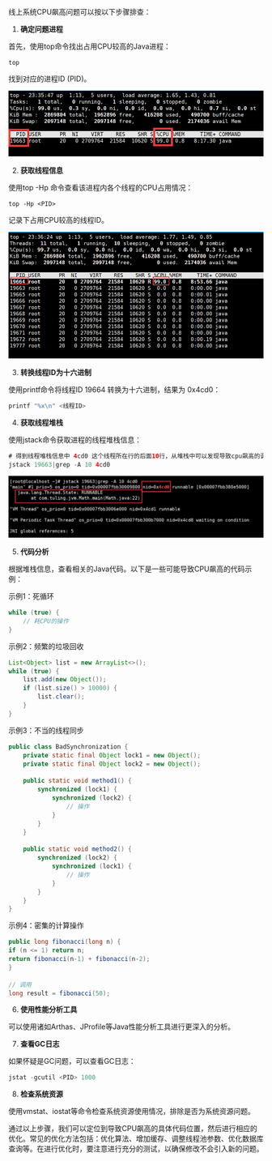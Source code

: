 线上系统CPU飙高问题可以按以下步骤排查：

1. **确定问题进程**

首先，使用top命令找出占用CPU较高的Java进程：

```plain
top
```

找到对应的进程ID (PID)。

![1724650124042-4d8e6da5-a32e-4174-8669-68f40a29a8e8.png](./assets/1724650124042-4d8e6da5-a32e-4174-8669-68f40a29a8e8.png)

2. **获取线程信息**

使用top -Hp <PID>命令查看该进程内各个线程的CPU占用情况：

```plain
top -Hp <PID>
```

记录下占用CPU较高的线程ID。

![1724650133740-e843164e-93a9-4cfa-b66a-b5e2dab8514a.png](./assets/1724650133740-e843164e-93a9-4cfa-b66a-b5e2dab8514a.png)

3. **转换线程ID为十六进制**

使用printf命令将线程ID 19664 转换为十六进制，结果为 0x4cd0：

```java
printf "%x\n" <线程ID>
```

4. **获取线程堆栈**

使用jstack命令获取进程的线程堆栈信息：

```java
# 得到线程堆栈信息中 4cd0 这个线程所在行的后面10行，从堆栈中可以发现导致cpu飙高的调用方法
jstack 19663|grep -A 10 4cd0
```

![1724650226761-875a7f47-019d-4909-8a6f-53209cb9b083.png](./assets/1724650226761-875a7f47-019d-4909-8a6f-53209cb9b083.png)

5. **代码分析**

根据堆栈信息，查看相关的Java代码。以下是一些可能导致CPU飙高的代码示例：

示例1：死循环

```java
while (true) {  
    // 耗CPU的操作  
}
```

示例2：频繁的垃圾回收

```java
List<Object> list = new ArrayList<>();  
while (true) {  
    list.add(new Object());  
    if (list.size() > 10000) {  
        list.clear();  
    }  
}
```

示例3：不当的线程同步

```java
public class BadSynchronization {  
    private static final Object lock1 = new Object();  
    private static final Object lock2 = new Object();  

    public static void method1() {  
        synchronized (lock1) {  
            synchronized (lock2) {  
                // 操作  
            }  
        }  
    }  

    public static void method2() {  
        synchronized (lock2) {  
            synchronized (lock1) {  
                // 操作  
            }  
        }  
    }  
}
```

示例4：密集的计算操作

```java
public long fibonacci(long n) {  
if (n <= 1) return n;  
return fibonacci(n-1) + fibonacci(n-2);  
}  

// 调用  
long result = fibonacci(50);
```

6. **使用性能分析工具**

可以使用诸如Arthas、JProfile等Java性能分析工具进行更深入的分析。

7. **查看GC日志**

如果怀疑是GC问题，可以查看GC日志：

```java
jstat -gcutil <PID> 1000
```

8. **检查系统资源**

使用vmstat、iostat等命令检查系统资源使用情况，排除是否为系统资源问题。

通过以上步骤，我们可以定位到导致CPU飙高的具体代码位置，然后进行相应的优化。常见的优化方法包括：优化算法、增加缓存、调整线程池参数、优化数据库查询等。在进行优化时，要注意进行充分的测试，以确保修改不会引入新的问题。

